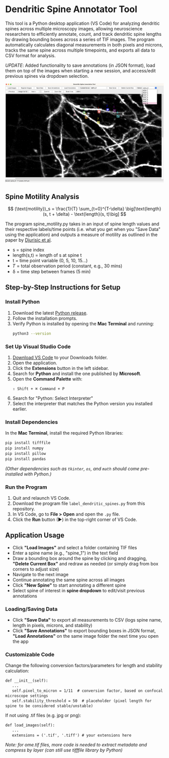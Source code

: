 # Dendritic Spine Annotator Tool
This tool is a Python desktop application (VS Code) for analyzing dendritic spines across multiple microscopy images, allowing neuroscience researchers to efficiently annotate, count, and track dendritic spine lengths by drawing bounding boxes across a series of TIF images. The program automatically calculates diagonal measurements in both pixels and microns, tracks the same spine across multiple timepoints, and exports all data to CSV format for analysis. 

_UPDATE_: Added functionality to save annotations (in JSON format), load them on top of the images when starting a new session, and access/edit previous spines via dropdown selection.
<p align="center">
  <img src="miscel/screenshot.jpg" alt="Screenshot" width="800"/>
</p>

## Spine Motility Analysis
$$
(\text{motility})_s = \frac{1}{T} \sum_{t=0}^{T-\delta} \big[\text{length}(s, t + \delta) - \text{length}(s, t)\big]
$$

The program spine_motility.py takes in an input of spine length values and their respective labels/time points (i.e. what you get when you "Save Data" using the application) and outputs a measure of motility as outlined in the paper by [Djurisic et al](https://www.pnas.org/doi/10.1073/pnas.1321092110).
* s = spine index
* length(s,t) = length of s at spine t
* t	= time point variable (0, 5, 10, 15...)
* 𝑇 = total observation period (constant, e.g., 30 mins)
* δ	= time step between frames (5 min)

##  Step-by-Step Instructions for Setup
### Install Python
1. Download the latest [Python release](https://www.python.org/downloads/).
2. Follow the installation prompts.
3. Verify Python is installed by opening the **Mac Terminal** and running:
   ```bash
   python3 --version
   ```
### Set Up Visual Studio Code
1. [Download VS Code](https://code.visualstudio.com/) to your Downloads folder.  
2. Open the application.
3. Click the **Extensions** button in the left sidebar.
4. Search for **Python** and install the one published by **Microsoft**.
5. Open the **Command Palette** with:
   ```
   ⇧ Shift + ⌘ Command + P
   ```
6. Search for "Python: Select Interpreter"
7. Select the interpreter that matches the Python version you installed earlier.  

### Install Dependencies
In the **Mac Terminal**, install the required Python libraries:

```bash
pip install tifffile
pip install numpy
pip install pillow
pip install pandas
```
*(Other dependencies such as `tkinter`, `os`, and `math` should come pre-installed with Python.)*

### Run the Program
1. Quit and relaunch VS Code.  
2. Download the program file `label_dendritic_spines.py` from this repository.  
3. In VS Code, go to **File > Open** and open the `.py` file.  
4. Click the **Run** button (▶) in the top-right corner of VS Code.

## Application Usage
* Click **"Load Images"** and select a folder containing TIF files
* Enter a spine name (e.g., "spine_1") in the text field
* Draw a bounding box around the spine by clicking and dragging, **"Delete Current Box"** and redraw as needed (or simply drag from box corners to adjust size)
* Navigate to the next image 
* Continue annotating the same spine across all images
* Click **"New Spine"** to start annotating a different spine
* Select spine of interest in **spine dropdown** to edit/visit previous annotations

### Loading/Saving Data
* Click **"Save Data"** to export all measurements to CSV (logs spine name, length in pixels, microns, and stability)
* Click **"Save Annotations"** to export bounding boxes in JSON format, **"Load Annotations"** on the same image folder the next time you open the app

### Customizable Code
Change the following conversion factors/parameters for length and stability calculation:
```
def __init__(self):
   ...
   self.pixel_to_micron = 1/11  # conversion factor, based on confocal microscope settings
   self.stability_threshold = 50  # placeholder (pixel length for spine to be considered stable/unstable)
```
If not using .tif files (e.g. jpg or png):
```
def load_images(self):
   ...
   extensions = ('.tif', '.tiff') # your extensions here
```
*Note: for ome.tif files, more code is needed to extract metadata and compress by layer (can still use tifffile library by Python)*

